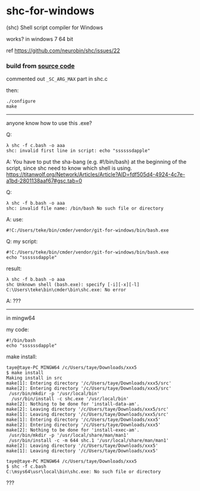 # shc-for-windows
(shc) Shell script compiler for Windows

works? in windows 7 64 bit

ref https://github.com/neurobin/shc/issues/22

### build from [source code](https://github.com/neurobin/shc)

commented out `_SC_ARG_MAX` part in shc.c

then:
```
./configure
make
```

---
anyone know how to use this .exe?

Q: 
```
λ shc -f c.bash -o aaa
shc: invalid first line in script: echo "ssssssdapple"
```
A: You have to put the sha-bang (e.g. #!/bin/bash) at the beginning of the script, since shc need to know which shell is using.
  https://titanwolf.org/Network/Articles/Article?AID=fdf505d4-4924-4c7e-a1bd-2801138aaf67#gsc.tab=0

Q:
```
λ shc -f b.bash -o aaa
shc: invalid file name: /bin/bash No such file or directory
```
A:
use:
```
#!C:/Users/teke/bin/cmder/vendor/git-for-windows/bin/bash.exe
```

Q:
my script:
```
#!C:/Users/teke/bin/cmder/vendor/git-for-windows/bin/bash.exe
echo "ssssssdapple"
```
result:
```
λ shc -f b.bash -o aaa
shc Unknown shell (bash.exe): specify [-i][-x][-l]
C:\Users\teke\bin\cmder\bin\shc.exe: No error
```
A:
???

---
in mingw64

my code:
```
#!/bin/bash
echo "ssssssdapple"
```

make install:
```
taye@taye-PC MINGW64 /c/Users/taye/Downloads/xxx5
$ make install
Making install in src
make[1]: Entering directory '/c/Users/taye/Downloads/xxx5/src'
make[2]: Entering directory '/c/Users/taye/Downloads/xxx5/src'
 /usr/bin/mkdir -p '/usr/local/bin'
  /usr/bin/install -c shc.exe '/usr/local/bin'
make[2]: Nothing to be done for 'install-data-am'.
make[2]: Leaving directory '/c/Users/taye/Downloads/xxx5/src'
make[1]: Leaving directory '/c/Users/taye/Downloads/xxx5/src'
make[1]: Entering directory '/c/Users/taye/Downloads/xxx5'
make[2]: Entering directory '/c/Users/taye/Downloads/xxx5'
make[2]: Nothing to be done for 'install-exec-am'.
 /usr/bin/mkdir -p '/usr/local/share/man/man1'
 /usr/bin/install -c -m 644 shc.1 '/usr/local/share/man/man1'
make[2]: Leaving directory '/c/Users/taye/Downloads/xxx5'
make[1]: Leaving directory '/c/Users/taye/Downloads/xxx5'
```
```
taye@taye-PC MINGW64 /c/Users/taye/Downloads/xxx5
$ shc -f c.bash
C:\msys64\usr\local\bin\shc.exe: No such file or directory

```
???
